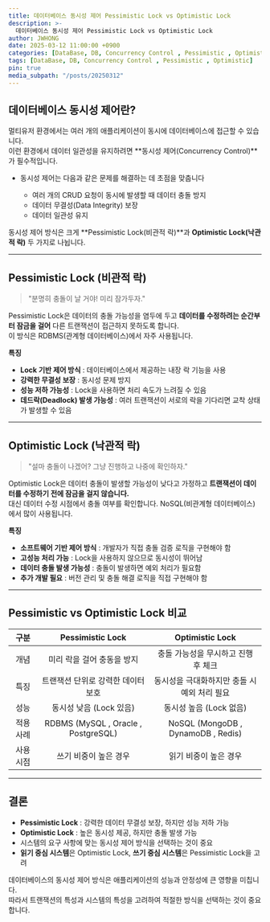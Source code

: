 ```yaml
---
title: 데이터베이스 동시성 제어 Pessimistic Lock vs Optimistic Lock
description: >-
  데이터베이스 동시성 제어 Pessimistic Lock vs Optimistic Lock
author: JWHONG
date: 2025-03-12 11:00:00 +0900
categories: [DataBase, DB, Concurrency Control , Pessimistic , Optimistic]
tags: [DataBase, DB, Concurrency Control , Pessimistic , Optimistic]
pin: true
media_subpath: "/posts/20250312"
---
```


## 데이터베이스 동시성 제어란?

멀티유저 환경에서는 여러 개의 애플리케이션이 동시에 데이터베이스에 접근할 수 있습니다.  
이런 환경에서 데이터 일관성을 유지하려면 **동시성 제어(Concurrency Control)**가 필수적입니다.  

- 동시성 제어는 다음과 같은 문제를 해결하는 데 초점을 맞춥니다

  - 여러 개의 CRUD 요청이 동시에 발생할 때 데이터 충돌 방지
  - 데이터 무결성(Data Integrity) 보장
  - 데이터 일관성 유지

동시성 제어 방식은 크게 **Pessimistic Lock(비관적 락)**과 **Optimistic Lock(낙관적 락)** 두 가지로 나뉩니다.

---

## Pessimistic Lock (비관적 락)

> "분명히 충돌이 날 거야! 미리 잠가두자."

Pessimistic Lock은 데이터의 충돌 가능성을 염두에 두고 **데이터를 수정하려는 순간부터 잠금을 걸어** 다른 트랜잭션이 접근하지 못하도록 합니다.  
이 방식은 RDBMS(관계형 데이터베이스)에서 자주 사용됩니다.

**특징**

  - **Lock 기반 제어 방식** : 데이터베이스에서 제공하는 내장 락 기능을 사용
  - **강력한 무결성 보장** : 동시성 문제 방지
  - **성능 저하 가능성** : Lock을 사용하면 처리 속도가 느려질 수 있음
  - **데드락(Deadlock) 발생 가능성** : 여러 트랜잭션이 서로의 락을 기다리면 교착 상태가 발생할 수 있음

---

## Optimistic Lock (낙관적 락)

> "설마 충돌이 나겠어? 그냥 진행하고 나중에 확인하자."

Optimistic Lock은 데이터 충돌이 발생할 가능성이 낮다고 가정하고 **트랜잭션이 데이터를 수정하기 전에 잠금을 걸지 않습니다.**  
대신 데이터 수정 시점에서 충돌 여부를 확인합니다. NoSQL(비관계형 데이터베이스)에서 많이 사용됩니다.

**특징**

  - **소프트웨어 기반 제어 방식** : 개발자가 직접 충돌 검증 로직을 구현해야 함
  - **고성능 처리 가능** : Lock을 사용하지 않으므로 동시성이 뛰어남
  - **데이터 충돌 발생 가능성** : 충돌이 발생하면 예외 처리가 필요함
  - **추가 개발 필요** : 버전 관리 및 충돌 해결 로직을 직접 구현해야 함

---

## Pessimistic vs Optimistic Lock 비교

|**구분**|**Pessimistic Lock**|**Optimistic Lock**|
|:---:|:---:|:---:|
|개념|미리 락을 걸어 충동을 방지|충돌 가능성을 무시하고 진행 후 체크|
|특징|트랜잭션 단위로 강력한 데이터 보호|동시성을 극대화하지만 충돌 시 예외 처리 필요|
|성능|동시성 낮음 (Lock 있음)|동시성 높음 (Lock 없음)|
|적용 사례|RDBMS (MySQL , Oracle , PostgreSQL)|NoSQL (MongoDB , DynamoDB , Redis)|
|사용 시점|쓰기 비중이 높은 경우|읽기 비중이 높은 경우|

---

## 결론

  - **Pessimistic Lock** : 강력한 데이터 무결성 보장, 하지만 성능 저하 가능
  - **Optimistic Lock** : 높은 동시성 제공, 하지만 충돌 발생 가능
  - 시스템의 요구 사항에 맞는 동시성 제어 방식을 선택하는 것이 중요
  - **읽기 중심 시스템**은 Optimistic Lock, **쓰기 중심 시스템**은 Pessimistic Lock을 고려

데이터베이스의 동시성 제어 방식은 애플리케이션의 성능과 안정성에 큰 영향을 미칩니다.  
따라서 트랜잭션의 특성과 시스템의 특성을 고려하여 적절한 방식을 선택하는 것이 중요합니다.